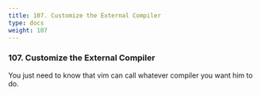 ```yaml
---
title: 107. Customize the External Compiler
type: docs
weight: 107
---
```


### 107. Customize the External Compiler

You just need to know that vim can call whatever compiler you want him to do.
